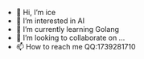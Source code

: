 - 👋 Hi, I’m ice
- 👀 I’m interested in AI
- 🌱 I’m currently learning Golang
- 💞️ I’m looking to collaborate on ...
- 📫 How to reach me QQ:1739281710

<!---
1739281710/1739281710 is a ✨ special ✨ repository because its `README.md` (this file) appears on your GitHub profile.
You can click the Preview link to take a look at your changes.
--->
